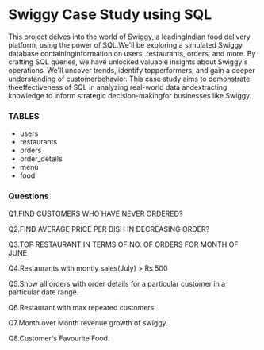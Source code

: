 
# **Swiggy Case Study using SQL**

This project delves into the world of Swiggy, a leadingIndian food delivery platform, using the power of SQL.We'll be exploring a simulated Swiggy database containinginformation on users, restaurants, orders, and more. By crafting SQL queries, we'have unlocked valuable insights about Swiggy's operations. We'll uncover trends, identify topperformers, and gain a deeper understanding of customerbehavior. This case study aims to demonstrate theeffectiveness of SQL in analyzing real-world data andextracting knowledge to inform strategic decision-makingfor businesses like Swiggy.

### **TABLES**
- users
- restaurants
- orders
- order_details
- menu
- food

### **Questions**
Q1.FIND CUSTOMERS WHO HAVE NEVER ORDERED?

Q2.FIND AVERAGE PRICE PER DISH IN
DECREASING ORDER?

Q3.TOP RESTAURANT IN TERMS OF
NO. OF ORDERS FOR MONTH OF JUNE


Q4.Restaurants with montly sales(July) > Rs 500 

Q5.Show all orders with order details for a particular customer in a particular date range.

Q6.Restaurant with max repeated customers.

Q7.Month over Month revenue growth of swiggy.

Q8.Customer's Favourite Food.
